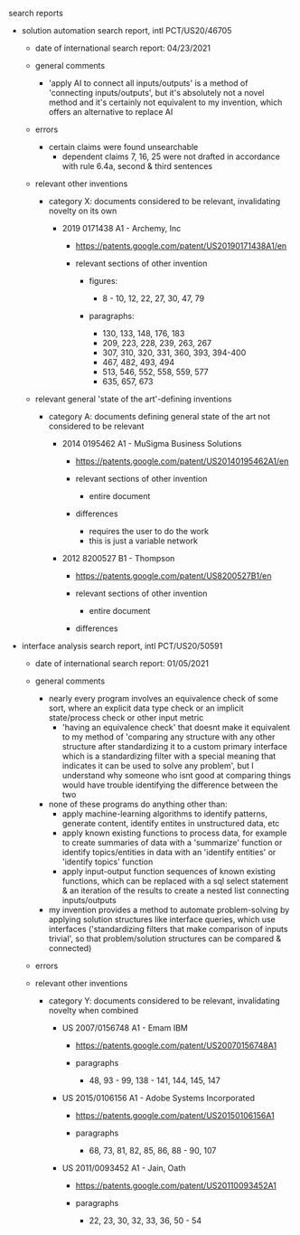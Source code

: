 search reports

- solution automation search report, intl PCT/US20/46705

	- date of international search report: 04/23/2021

	- general comments
		- 'apply AI to connect all inputs/outputs' is a method of 'connecting inputs/outputs', but it's absolutely not a novel method and it's certainly not equivalent to my invention, which offers an alternative to replace AI

	- errors

		- certain claims were found unsearchable
			- dependent claims 7, 16, 25 were not drafted in accordance with rule 6.4a, second & third sentences

	- relevant other inventions

		- category X: documents considered to be relevant, invalidating novelty on its own

			- 2019 0171438 A1 - Archemy, Inc
				
				- https://patents.google.com/patent/US20190171438A1/en
				
				- relevant sections of other invention

					- figures: 
						- 8 - 10, 12, 22, 27, 30, 47, 79

					- paragraphs: 
						- 130, 133, 148, 176, 183
						- 209, 223, 228, 239, 263, 267
						- 307, 310, 320, 331, 360, 393, 394-400
						- 467, 482, 493, 494
						- 513, 546, 552, 558, 559, 577
						- 635, 657, 673
				
	- relevant general 'state of the art'-defining inventions

		- category A: documents defining general state of the art not considered to be relevant

			- 2014 0195462 A1 - MuSigma Business Solutions
				
				- https://patents.google.com/patent/US20140195462A1/en
				
				- relevant sections of other invention
					- entire document
				
				- differences
					- requires the user to do the work
					- this is just a variable network

			- 2012 8200527 B1 - Thompson 
				
				- https://patents.google.com/patent/US8200527B1/en
				
				- relevant sections of other invention
					- entire document
				
				- differences

- interface analysis search report, intl PCT/US20/50591

	- date of international search report: 01/05/2021

	- general comments
		- nearly every program involves an equivalence check of some sort, where an explicit data type check or an implicit state/process check or other input metric
			- 'having an equivalence check' that doesnt make it equivalent to my method of 'comparing any structure with any other structure after standardizing it to a custom primary interface which is a standardizing filter with a special meaning that indicates it can be used to solve any problem', but I understand why someone who isnt good at comparing things would have trouble identifying the difference between the two
		- none of these programs do anything other than:
			- apply machine-learning algorithms to identify patterns, generate content, identify entites in unstructured data, etc
			- apply known existing functions to process data, for example to create summaries of data with a 'summarize' function or identify topics/entities in data with an 'identify entities' or 'identify topics' function
			- apply input-output function sequences of known existing functions, which can be replaced with a sql select statement & an iteration of the results to create a nested list connecting inputs/outputs
		- my invention provides a method to automate problem-solving by applying solution structures like interface queries, which use interfaces ('standardizing filters that make comparison of inputs trivial', so that problem/solution structures can be compared & connected)

	- errors

	- relevant other inventions

		- category Y: documents considered to be relevant, invalidating novelty when combined

			- US 2007/0156748 A1 - Emam IBM

				- https://patents.google.com/patent/US20070156748A1

				- paragraphs
					- 48, 93 - 99, 138 - 141, 144, 145, 147

			- US 2015/0106156 A1 - Adobe Systems Incorporated

				- https://patents.google.com/patent/US20150106156A1

				- paragraphs
					- 68, 73, 81, 82, 85, 86, 88 - 90, 107

			- US 2011/0093452 A1 - Jain, Oath
				
				- https://patents.google.com/patent/US20110093452A1
				
				- paragraphs
					- 22, 23, 30, 32, 33, 36, 50 - 54
				